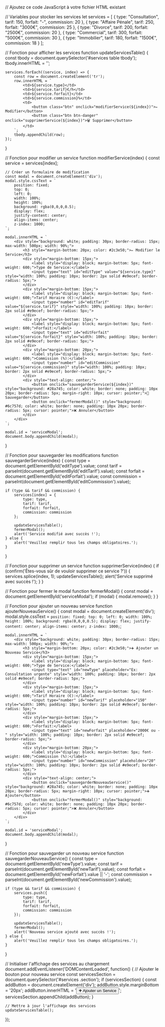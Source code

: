 // Ajoutez ce code JavaScript à votre fichier HTML existant

// Variables pour stocker les services
let services = [
    {
        type: "Consultation",
        tarif: 150,
        forfait: "-",
        commission: 20
    },
    {
        type: "Affaire Pénale",
        tarif: 250,
        forfait: "3000€",
        commission: 25
    },
    {
        type: "Divorce",
        tarif: 200,
        forfait: "2500€",
        commission: 20
    },
    {
        type: "Commercial",
        tarif: 300,
        forfait: "5000€",
        commission: 30
    },
    {
        type: "Immobilier",
        tarif: 180,
        forfait: "1500€",
        commission: 18
    }
];

// Fonction pour afficher les services
function updateServicesTable() {
    const tbody = document.querySelector('#services table tbody');
    tbody.innerHTML = '';
    
    services.forEach((service, index) => {
        const row = document.createElement('tr');
        row.innerHTML = `
            <td>${service.type}</td>
            <td>${service.tarif}€/h</td>
            <td>${service.forfait}</td>
            <td>${service.commission}%</td>
            <td>
                <button class="btn" onclick="modifierService(${index})">✏️ Modifier</button>
                <button class="btn btn-danger" onclick="supprimerService(${index})">🗑️ Supprimer</button>
            </td>
        `;
        tbody.appendChild(row);
    });
}

// Fonction pour modifier un service
function modifierService(index) {
    const service = services[index];
    
    // Créer un formulaire de modification
    const modal = document.createElement('div');
    modal.style.cssText = `
        position: fixed;
        top: 0;
        left: 0;
        width: 100%;
        height: 100%;
        background: rgba(0,0,0,0.5);
        display: flex;
        justify-content: center;
        align-items: center;
        z-index: 1000;
    `;
    
    modal.innerHTML = `
        <div style="background: white; padding: 30px; border-radius: 15px; max-width: 500px; width: 90%;">
            <h3 style="margin-bottom: 20px; color: #2c3e50;">✏️ Modifier le Service</h3>
            <div style="margin-bottom: 15px;">
                <label style="display: block; margin-bottom: 5px; font-weight: 600;">Type de Service:</label>
                <input type="text" id="editType" value="${service.type}" style="width: 100%; padding: 10px; border: 2px solid #e9ecef; border-radius: 5px;">
            </div>
            <div style="margin-bottom: 15px;">
                <label style="display: block; margin-bottom: 5px; font-weight: 600;">Tarif Horaire (€):</label>
                <input type="number" id="editTarif" value="${service.tarif}" style="width: 100%; padding: 10px; border: 2px solid #e9ecef; border-radius: 5px;">
            </div>
            <div style="margin-bottom: 15px;">
                <label style="display: block; margin-bottom: 5px; font-weight: 600;">Forfait:</label>
                <input type="text" id="editForfait" value="${service.forfait}" style="width: 100%; padding: 10px; border: 2px solid #e9ecef; border-radius: 5px;">
            </div>
            <div style="margin-bottom: 20px;">
                <label style="display: block; margin-bottom: 5px; font-weight: 600;">Commission (%):</label>
                <input type="number" id="editCommission" value="${service.commission}" style="width: 100%; padding: 10px; border: 2px solid #e9ecef; border-radius: 5px;">
            </div>
            <div style="text-align: center;">
                <button onclick="sauvegarderService(${index})" style="background: #28a745; color: white; border: none; padding: 10px 20px; border-radius: 5px; margin-right: 10px; cursor: pointer;">💾 Sauvegarder</button>
                <button onclick="fermerModal()" style="background: #6c757d; color: white; border: none; padding: 10px 20px; border-radius: 5px; cursor: pointer;">❌ Annuler</button>
            </div>
        </div>
    `;
    
    modal.id = 'serviceModal';
    document.body.appendChild(modal);
}

// Fonction pour sauvegarder les modifications
function sauvegarderService(index) {
    const type = document.getElementById('editType').value;
    const tarif = parseInt(document.getElementById('editTarif').value);
    const forfait = document.getElementById('editForfait').value;
    const commission = parseInt(document.getElementById('editCommission').value);
    
    if (type && tarif && commission) {
        services[index] = {
            type: type,
            tarif: tarif,
            forfait: forfait,
            commission: commission
        };
        
        updateServicesTable();
        fermerModal();
        alert('Service modifié avec succès !');
    } else {
        alert('Veuillez remplir tous les champs obligatoires.');
    }
}

// Fonction pour supprimer un service
function supprimerService(index) {
    if (confirm('Êtes-vous sûr de vouloir supprimer ce service ?')) {
        services.splice(index, 1);
        updateServicesTable();
        alert('Service supprimé avec succès !');
    }
}

// Fonction pour fermer le modal
function fermerModal() {
    const modal = document.getElementById('serviceModal');
    if (modal) {
        modal.remove();
    }
}

// Fonction pour ajouter un nouveau service
function ajouterNouveauService() {
    const modal = document.createElement('div');
    modal.style.cssText = `
        position: fixed;
        top: 0;
        left: 0;
        width: 100%;
        height: 100%;
        background: rgba(0,0,0,0.5);
        display: flex;
        justify-content: center;
        align-items: center;
        z-index: 1000;
    `;
    
    modal.innerHTML = `
        <div style="background: white; padding: 30px; border-radius: 15px; max-width: 500px; width: 90%;">
            <h3 style="margin-bottom: 20px; color: #2c3e50;">➕ Ajouter un Nouveau Service</h3>
            <div style="margin-bottom: 15px;">
                <label style="display: block; margin-bottom: 5px; font-weight: 600;">Type de Service:</label>
                <input type="text" id="newType" placeholder="Ex: Consultation urgente" style="width: 100%; padding: 10px; border: 2px solid #e9ecef; border-radius: 5px;">
            </div>
            <div style="margin-bottom: 15px;">
                <label style="display: block; margin-bottom: 5px; font-weight: 600;">Tarif Horaire (€):</label>
                <input type="number" id="newTarif" placeholder="150" style="width: 100%; padding: 10px; border: 2px solid #e9ecef; border-radius: 5px;">
            </div>
            <div style="margin-bottom: 15px;">
                <label style="display: block; margin-bottom: 5px; font-weight: 600;">Forfait:</label>
                <input type="text" id="newForfait" placeholder="2000€ ou -" style="width: 100%; padding: 10px; border: 2px solid #e9ecef; border-radius: 5px;">
            </div>
            <div style="margin-bottom: 20px;">
                <label style="display: block; margin-bottom: 5px; font-weight: 600;">Commission (%):</label>
                <input type="number" id="newCommission" placeholder="20" style="width: 100%; padding: 10px; border: 2px solid #e9ecef; border-radius: 5px;">
            </div>
            <div style="text-align: center;">
                <button onclick="sauvegarderNouveauService()" style="background: #28a745; color: white; border: none; padding: 10px 20px; border-radius: 5px; margin-right: 10px; cursor: pointer;">➕ Ajouter</button>
                <button onclick="fermerModal()" style="background: #6c757d; color: white; border: none; padding: 10px 20px; border-radius: 5px; cursor: pointer;">❌ Annuler</button>
            </div>
        </div>
    `;
    
    modal.id = 'serviceModal';
    document.body.appendChild(modal);
}

// Fonction pour sauvegarder un nouveau service
function sauvegarderNouveauService() {
    const type = document.getElementById('newType').value;
    const tarif = parseInt(document.getElementById('newTarif').value);
    const forfait = document.getElementById('newForfait').value || '-';
    const commission = parseInt(document.getElementById('newCommission').value);
    
    if (type && tarif && commission) {
        services.push({
            type: type,
            tarif: tarif,
            forfait: forfait,
            commission: commission
        });
        
        updateServicesTable();
        fermerModal();
        alert('Nouveau service ajouté avec succès !');
    } else {
        alert('Veuillez remplir tous les champs obligatoires.');
    }
}

// Initialiser l'affichage des services au chargement
document.addEventListener('DOMContentLoaded', function() {
    // Ajouter le bouton pour nouveau service
    const servicesSection = document.querySelector('#services .section');
    if (servicesSection) {
        const addButton = document.createElement('div');
        addButton.style.marginBottom = '20px';
        addButton.innerHTML = '<button class="btn btn-success" onclick="ajouterNouveauService()">➕ Ajouter un Service</button>';
        servicesSection.appendChild(addButton);
    }
    
    // Mettre à jour l'affichage des services
    updateServicesTable();
});
